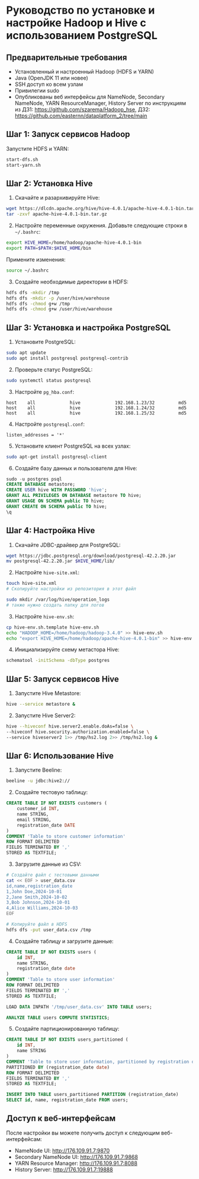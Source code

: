# Руководство по установке и настройке Hadoop и Hive с использованием PostgreSQL

## Предварительные требования
- Установленный и настроенный Hadoop (HDFS и YARN)
- Java (OpenJDK 11 или новее)
- SSH доступ ко всем узлам
- Привилегии sudo
- Опубликованы веб интерфейсы для NameNode, Secondary NameNode, YARN ResourceManager, History Server по инструкциям из ДЗ1: https://github.com/szarema/Hadoop_hse, ДЗ2: https://github.com/easternn/dataplatform_2/tree/main 

## Шаг 1: Запуск сервисов Hadoop

Запустите HDFS и YARN:

```bash
start-dfs.sh
start-yarn.sh
```

## Шаг 2: Установка Hive

1. Скачайте и разархивируйте Hive:

```bash
wget https://dlcdn.apache.org/hive/hive-4.0.1/apache-hive-4.0.1-bin.tar.gz
tar -zxvf apache-hive-4.0.1-bin.tar.gz
```

2. Настройте переменные окружения. Добавьте следующие строки в `~/.bashrc`:

```bash
export HIVE_HOME=/home/hadoop/apache-hive-4.0.1-bin
export PATH=$PATH:$HIVE_HOME/bin
```

Примените изменения:

```bash
source ~/.bashrc
```

3. Создайте необходимые директории в HDFS:

```bash
hdfs dfs -mkdir /tmp
hdfs dfs -mkdir -p /user/hive/warehouse
hdfs dfs -chmod g+w /tmp
hdfs dfs -chmod g+w /user/hive/warehouse
```

## Шаг 3: Установка и настройка PostgreSQL

1. Установите PostgreSQL:

```bash
sudo apt update
sudo apt install postgresql postgresql-contrib
```

2. Проверьте статус PostgreSQL:

```bash
sudo systemctl status postgresql
```

3. Настройте `pg_hba.conf`:

```
host    all             hive             192.168.1.23/32         md5
host    all             hive             192.168.1.24/32         md5
host    all             hive             192.168.1.25/32         md5
```

4. Настройте `postgresql.conf`:

```
listen_addresses = '*'
```

5. Установите клиент PostgreSQL на всех узлах:

```bash
sudo apt-get install postgresql-client
```

6. Создайте базу данных и пользователя для Hive:

```sql
sudo -u postgres psql
CREATE DATABASE metastore;
CREATE USER hive WITH PASSWORD 'hive';
GRANT ALL PRIVILEGES ON DATABASE metastore TO hive;
GRANT USAGE ON SCHEMA public TO hive;
GRANT CREATE ON SCHEMA public TO hive;
\q
```

## Шаг 4: Настройка Hive

1. Скачайте JDBC-драйвер для PostgreSQL:

```bash
wget https://jdbc.postgresql.org/download/postgresql-42.2.20.jar
mv postgresql-42.2.20.jar $HIVE_HOME/lib/
```

2. Настройте `hive-site.xml`:

```bash
touch hive-site.xml
# Скопируйте настройки из репозитория в этот файл

sudo mkdir /var/log/hive/operation_logs
# также нужно создать папку для логов
```

3. Настройте `hive-env.sh`:

```bash
cp hive-env.sh.template hive-env.sh
echo "HADOOP_HOME=/home/hadoop/hadoop-3.4.0" >> hive-env.sh
echo "export HIVE_HOME=/home/hadoop/apache-hive-4.0.1-bin" >> hive-env.sh
```

4. Инициализируйте схему метастора Hive:

```bash
schematool -initSchema -dbType postgres
```

## Шаг 5: Запуск сервисов Hive

1. Запустите Hive Metastore:

```bash
hive --service metastore &
```

2. Запустите Hive Server2:

```bash
hive --hiveconf hive.server2.enable.doAs=false \
--hiveconf hive.security.authorization.enabled=false \
--service hiveserver2 1>> /tmp/hs2.log 2>> /tmp/hs2.log &
```

## Шаг 6: Использование Hive

1. Запустите Beeline:

```bash
beeline -u jdbc:hive2://
```

2. Создайте тестовую таблицу:

```sql
CREATE TABLE IF NOT EXISTS customers (
    customer_id INT,
    name STRING,
    email STRING,
    registration_date DATE
)
COMMENT 'Table to store customer information'
ROW FORMAT DELIMITED
FIELDS TERMINATED BY ','
STORED AS TEXTFILE;
```

3. Загрузите данные из CSV:

```bash
# Создайте файл с тестовыми данными
cat << EOF > user_data.csv
id,name,registration_date
1,John Doe,2024-10-01
2,Jane Smith,2024-10-02
3,Bob Johnson,2024-10-01
4,Alice Williams,2024-10-03
EOF

# Копируйте файл в HDFS
hdfs dfs -put user_data.csv /tmp
```

4. Создайте таблицу и загрузите данные:

```sql
CREATE TABLE IF NOT EXISTS users (
    id INT,
    name STRING,
    registration_date date
)
COMMENT 'Table to store user information'
ROW FORMAT DELIMITED
FIELDS TERMINATED BY ','
STORED AS TEXTFILE;

LOAD DATA INPATH '/tmp/user_data.csv' INTO TABLE users;

ANALYZE TABLE users COMPUTE STATISTICS;
```

5. Создайте партиционированную таблицу:

```sql
CREATE TABLE IF NOT EXISTS users_partitioned (
    id INT,
    name STRING
)
COMMENT 'Table to store user information, partitioned by registration date'
PARTITIONED BY (registration_date date)
ROW FORMAT DELIMITED
FIELDS TERMINATED BY ','
STORED AS TEXTFILE;

INSERT INTO TABLE users_partitioned PARTITION (registration_date)
SELECT id, name, registration_date FROM users;
```

## Доступ к веб-интерфейсам

После настройки вы можете получить доступ к следующим веб-интерфейсам:

- NameNode UI: http://176.109.91.7:9870
- Secondary NameNode UI: http://176.109.91.7:9868
- YARN Resource Manager: http://176.109.91.7:8088
- History Server: http://176.109.91.7:19888
```
